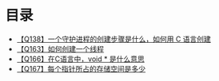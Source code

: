 # 目录
+ [【Q138】一个守护进程的创建步骤是什么，如何用 C 语言创建](139.html)
+ [【Q163】如何创建一个线程](164.html)
+ [【Q166】在C语言中，void * 是什么意思](167.html)
+ [【Q167】每个指针所占的存储空间是多少](168.html)